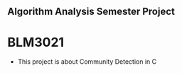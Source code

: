 ## Algorithm Analysis Semester Project

# BLM3021 

- This project is about Community Detection in C

